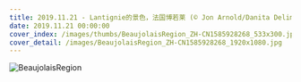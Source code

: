 ```yaml
---
title: 2019.11.21 - Lantignie的景色，法国博若莱 (© Jon Arnold/Danita Delimont)
date: 2019.11.21 00:00:00
cover_index: /images/thumbs/BeaujolaisRegion_ZH-CN1585928268_533x300.jpg
cover_detail: /images/BeaujolaisRegion_ZH-CN1585928268_1920x1080.jpg
---
```


![BeaujolaisRegion](/images/BeaujolaisRegion_ZH-CN1585928268_1920x1080.jpg)
